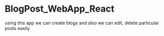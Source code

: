 # BlogPost_WebApp_React
using this app we can create blogs and also we can edit, delete particular posts easily
